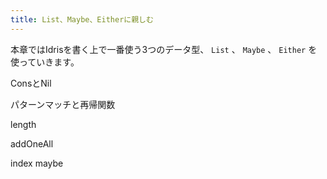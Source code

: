 ```yaml
---
title: List、Maybe、Eitherに親しむ
---
```


本章ではIdrisを書く上で一番使う3つのデータ型、 `List` 、 `Maybe` 、 `Either` を使っていきます。


ConsとNil

パターンマッチと再帰関数

length

addOneAll

index
maybe
